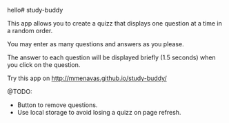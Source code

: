 hello# study-buddy

This app allows you to create a quizz that displays one question at a time in a random order.

You may enter as many questions and answers as you please.

The answer to each question will be displayed briefly (1.5 seconds) when you click on the question.

Try this app on http://mmenavas.github.io/study-buddy/

@TODO:
- Button to remove questions.
- Use local storage to avoid losing a quizz on page refresh.
